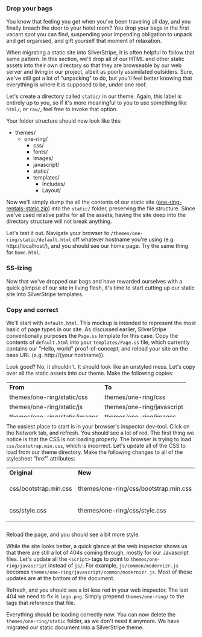 ### Drop your bags

You know that feeling you get when you've been traveling all day, and you finally breach the door to your hotel room? You drop your bags in the first vacant spot you can find, suspending your impending obligation to unpack and get organised, and gift yourself that moment of relaxation.

When migrating a static site into SilverStripe, it is often helpful to follow that same pattern. In this section, we'll drop all of our HTML and other static assets into their own directory so that they are browseable by our web server and living in our project, albeit as poorly assimilated outsiders. Sure, we've still got a lot of "unpacking" to do, but you'll feel better knowing that everything is where it is supposed to be, under one roof.

Let's create a directory called `static/` in our theme. Again, this label is entirely up to you, so if it's more meaningful to you to use something like `html/`, or `raw/`, feel free to invoke that option.

Your folder structure should now look like this:

*   themes/
    *   one-ring/
        *   css/
        *   fonts/
        *   images/
        *   javascript/
        *   static/
        *   templates/
            *   Includes/
            *   Layout/

Now we'll simply dump the all the contents of our static site ([one-ring-rentals-static.zip](https://github.com/silverstripe/silverstripe-lessons-v4/tree/lesson-02-begin/__assets)) into the `static/` folder, preserving the file structure. Since we've used relative paths for all the assets, having the site deep into the directory structure will not break anything.

Let's test it out. Navigate your browser to `/themes/one-ring/static/default.html` off whatever hostname you're using (e.g. http://localhost/), and you should see our home page. Try the same thing for `home.html`.

### SS-izing

Now that we've dropped our bags and have rewarded ourselves with a quick glimpse of our site in living flesh, it's time to start cutting up our static site into SilverStripe templates.

### Copy and correct

We'll start with `default.html`. This mockup is intended to represent the most basic of page types in our site. As discussed earlier, SilverStripe conventionally purposes the `Page.ss` template for this case. Copy the contents of `default.html` into your `templates/Page.ss` file, which currently contains our "Hello, world" proof-of-concept, and reload your site on the base URL (e.g. http://{your hostname}).

Look good? No, it shouldn't. It should look like an unstyled mess. Let's copy over all the static assets into our theme. Make the following copies:

<table style="width: 624px; height: 92px;">

<tbody>

<tr>

<td><strong>From</strong></td>

<td><strong>To</strong></td>

</tr>

<tr>

<td>themes/one-ring/static/css</td>

<td>themes/one-ring/css</td>

</tr>

<tr>

<td>themes/one-ring/static/js</td>

<td>themes/one-ring/javascript</td>

</tr>

<tr>

<td>themes/one-ring/static/images</td>

<td>themes/one-ring/images</td>

</tr>

<tr>

<td>themes/one-ring/static/fonts</td>

<td>themes/one-ring/fonts</td>

</tr>

</tbody>

</table>

The easiest place to start is in your browser's inspector dev-tool. Click on the Network tab, and refresh. You should see a lot of red. The first thing we notice is that the CSS is not loading properly. The browser is trying to load `css/bootstrap.min.css`, which is incorrect. Let's update all of the CSS to load from our theme directory. Make the following changes to all of the stylesheet "href" attributes:

<table style="width: 630px; height: 152px;">

<tbody>

<tr>

<td><strong>Original</strong></td>

<td><strong>New</strong></td>

</tr>

<tr>

<td>

css/bootstrap.min.css

</td>

<td>

themes/one-ring/css/bootstrap.min.css

</td>

</tr>

<tr>

<td>

css/style.css

</td>

<td>

themes/one-ring/css/style.css

</td>

</tr>

</tbody>

</table>

Reload the page, and you should see a bit more style.

While the site looks better, a quick glance at the web inspector shows us that there are still a lot of 404s coming through, mostly for our Javascript files. Let's update all the `<script>` tags to point to `themes/one-ring/javascript` instead of `js/`. For example, `js/common/modernizr.js` becomes `themes/one-ring/javascript/common/modernizr.js`. Most of these updates are at the bottom of the document.

Refresh, and you should see a lot less red in your web inspector. The last 404 we need to fix is `logo.png`. Simply prepend `themes/one-ring/` to the <img> tags that reference that file.

Everything should be loading correctly now. You can now delete the `themes/one-ring/static` folder, as we don't need it anymore. We have migrated our static document into a SilverStripe theme.
